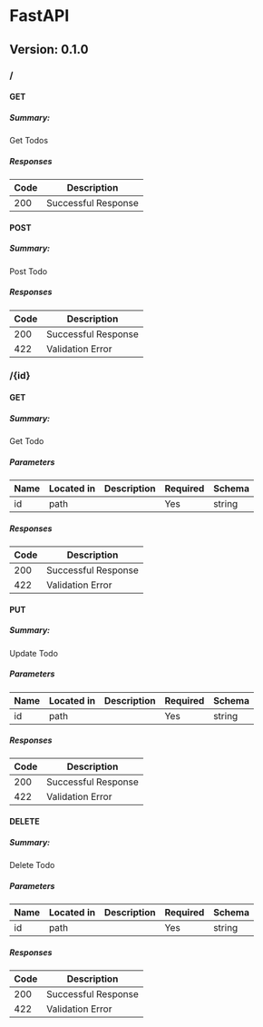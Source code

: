 # FastAPI
## Version: 0.1.0

### /

#### GET
##### Summary:

Get Todos

##### Responses

| Code | Description |
| ---- | ----------- |
| 200 | Successful Response |

#### POST
##### Summary:

Post Todo

##### Responses

| Code | Description |
| ---- | ----------- |
| 200 | Successful Response |
| 422 | Validation Error |

### /{id}

#### GET
##### Summary:

Get Todo

##### Parameters

| Name | Located in | Description | Required | Schema |
| ---- | ---------- | ----------- | -------- | ---- |
| id | path |  | Yes | string |

##### Responses

| Code | Description |
| ---- | ----------- |
| 200 | Successful Response |
| 422 | Validation Error |

#### PUT
##### Summary:

Update Todo

##### Parameters

| Name | Located in | Description | Required | Schema |
| ---- | ---------- | ----------- | -------- | ---- |
| id | path |  | Yes | string |

##### Responses

| Code | Description |
| ---- | ----------- |
| 200 | Successful Response |
| 422 | Validation Error |

#### DELETE
##### Summary:

Delete Todo

##### Parameters

| Name | Located in | Description | Required | Schema |
| ---- | ---------- | ----------- | -------- | ---- |
| id | path |  | Yes | string |

##### Responses

| Code | Description |
| ---- | ----------- |
| 200 | Successful Response |
| 422 | Validation Error |

